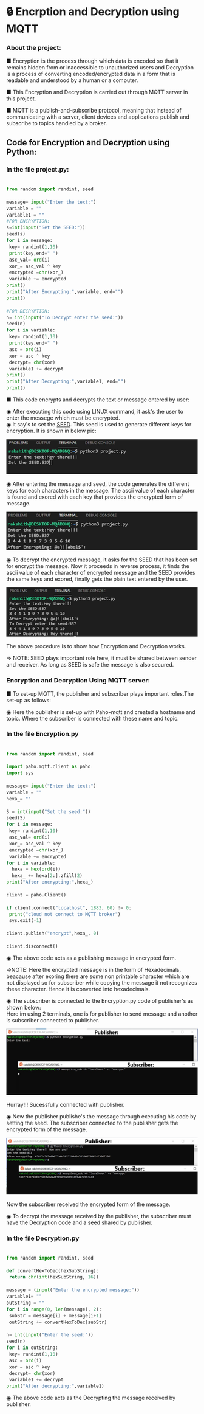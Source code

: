 # 🔒 Encrption and Decryption using MQTT
### About the project:
■ Encryption is the process through which data is encoded so that it remains hidden from or inaccessible to unauthorized users and Decryption is a process of converting encoded/encrypted data in a form that is readable and understood by a human or a computer.
<br>

■ This Encryption and Decryption is carried out through MQTT server in this project.
<br>

■ MQTT is a publish-and-subscribe protocol, meaning that instead of communicating with a server, client devices and applications publish and subscribe to topics handled by a broker.

## Code for Encryption and Decryption using Python:
   
   ### In the file project.py:
   ``` python
   
from random import randint, seed

message= input("Enter the text:")
variable = ""
variable1 = ""
#FOR ENCRYPTION:
s=int(input("Set the SEED:"))
seed(s)
for i in message:
    key= randint(1,10)
    print(key,end=" ")
    asc_val= ord(i)
    xor_= asc_val ^ key
    encrypted =chr(xor_)
    variable += encrypted
print()
print("After Encrypting:",variable, end="")
print()

#FOR DECRYPTION:
n= int(input("To Decrypt enter the seed:"))
seed(n)
for i in variable:
    key= randint(1,10)
    print(key,end=" ")
    asc = ord(i)
    xor = asc ^ key
    decrypt= chr(xor)
    variable1 += decrypt
print()
print("After Decrypting:",variable1, end="")
print()

```

 ■ This code encrypts and decrypts the text or message entered by user:
 
   ◉ After executing this code using LINUX command, it ask's the user to enter the messege which must be encrypted.
   <br>
   ◉ It say's to set the [SEED](https://www.geeksforgeeks.org/random-seed-in-python/#:~:text=Seed%20function%20is%20used%20to,number%20generated%20by%20the%20generator). This seed is used to generate different keys for encryption. It is shown in below pic: 
   <br>
   
   <img src="ref_pic/exe_1.jpg">
   <p align= "center">
   </p>
  
   ◉ After entering the message and seed, the code generates the different keys for each characters in the message. The ascii value of each character is found and exored with each key that provides the encrypted form of message.
  <br>
   
  <img src= "ref_pic/exe_2.jpg">
  <p align= "center">
  </p>
  
   ◉ To decrypt the encrypted message, it asks for the SEED that has been set for encrypt the message. Now it proceeds in reverse process, it finds the ascii value of each character of encrypted message and the SEED provides the same keys and exored, finally gets the plain text entered by the user.
   <br>
   
   <img src= "ref_pic/exe_3.jpg">
   <p align= "center">
   </p>
   
 The above procedure is to show how Encryption and Decryption works.
 
 ⇒ NOTE: SEED plays important role here, it must be shared between sender and receiver. As long as SEED is safe the message is also secured.
 <br>
 
### Encryption and Decryption Using MQTT server:
 
   ■ To set-up MQTT, the publisher and subscriber plays important roles.The set-up as follows:
      
   ◉ Here the publisher is set-up with Paho-mqtt and created a hostname and topic. Where the subscriber is connected with these name and topic.
      
   ### In the file Encryption.py
   ``` python
   
from random import randint, seed

import paho.mqtt.client as paho
import sys

message= input("Enter the text:")
variable = ""
hexa_= ""

S = int(input("Set the seed:"))
seed(S)
for i in message:
    key= randint(1,10)
    asc_val= ord(i)
    xor_= asc_val ^ key
    encrypted =chr(xor_)
    variable += encrypted
for i in variable:
     hexa = hex(ord(i))
     hexa_ += hexa[2:].zfill(2)
print("After encrypting:",hexa_) 

client = paho.Client()

if client.connect("localhost", 1883, 60) != 0:
    print("cloud not connect to MQTT broker")
    sys.exit(-1)

client.publish("encrypt",hexa_, 0)

client.disconnect()

```
 ◉ The above code acts as a publishing message in encrypted form.

⇒NOTE: Here the encrypted message is in the form of Hexadecimals, beacause after exoring there are some non printable character which are not displayed so for subscriber while copying the message it not recognizes these character. Hence it is converted into hexadecimals.

 ◉ The subscriber is connected to the Encryption.py code of publisher's as shown below:
<br>
   Here im using 2 terminals, one is for publisher to send message and another is subscriber connected to publisher.
   <br>
    
<img src= "ref_pic/sub_connected.jpg">
<p align= "center">
</p>
   
   Hurray!!! Sucessfully connected with publisher.
   
  ◉ Now the publisher publishe's the message through executing his code by setting the seed. The subscriber connected to the publisher gets the encrypted form of the message.
     <br>
    
<img src= "ref_pic/sub_encrypt.jpg">
<p align= "center">
</p>

   Now the subscriber received the encrypted form of the message. 
   
  ◉ To decrypt the message received by the publisher, the subscriber must have the Decryption code and a seed shared by publisher.
   
   
   ### In the file Decryption.py
   ``` python
   
   from random import randint, seed

def convertHexToDec(hexSubString):
    return chr(int(hexSubString, 16))

message = (input("Enter the encrypted message:"))
variable1= ""
outString = ""
for i in range(0, len(message), 2):
    subStr = message[i] + message[i+1]
    outString += convertHexToDec(subStr)

n= int(input("Enter the seed:"))
seed(n)
for i in outString:
    key= randint(1,10)
    asc = ord(i)
    xor = asc ^ key
    decrypt= chr(xor)
    variable1 += decrypt
print("After decrypting:",variable1)

```
  ◉ The above code acts as the Decrypting the message received by publisher.

        
